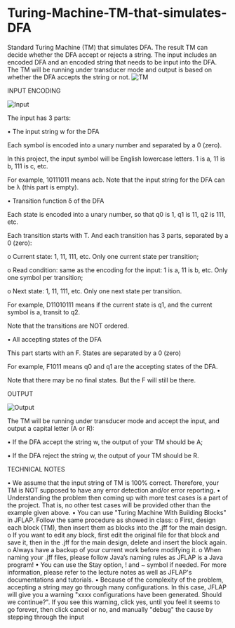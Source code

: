 # Turing-Machine-TM-that-simulates-DFA

Standard Turing Machine (TM) that simulates DFA. The result TM can decide whether the DFA accept or rejects a string.
The input includes an encoded DFA and an encoded string that needs to be input into the DFA. The TM will be running under transducer mode and output is based on whether the DFA accepts the string or not.
![TM]()

INPUT ENCODING

![Input]()

The input has 3 parts:

• The input string w for the DFA

Each symbol is encoded into a unary number and separated by a 0 (zero).

In this project, the input symbol will be English lowercase letters. 1 is a, 11 is b, 111 is c, etc.

For example, 10111011 means acb. Note that the input string for the DFA can be λ (this part is empty).

• Transition function δ of the DFA

Each state is encoded into a unary number, so that q0 is 1, q1 is 11, q2 is 111, etc.

Each transition starts with T. And each transition has 3 parts, separated by a 0 (zero):

o Current state: 1, 11, 111, etc. Only one current state per transition;

o Read condition: same as the encoding for the input: 1 is a, 11 is b, etc. Only one symbol per transition;

o Next state: 1, 11, 111, etc. Only one next state per transition.

For example, D11010111 means if the current state is q1, and the current symbol is a, transit to q2.

Note that the transitions are NOT ordered.

• All accepting states of the DFA

This part starts with an F. States are separated by a 0 (zero)

For example, F1011 means q0 and q1 are the accepting states of the DFA.

Note that there may be no final states. But the F will still be there.

OUTPUT

![Output]()

The TM will be running under transducer mode and accept the input, and output a capital letter (A or R):

• If the DFA accept the string w, the output of your TM should be A;

• If the DFA reject the string w, the output of your TM should be R.

TECHNICAL NOTES

• We assume that the input string of TM is 100% correct. Therefore, your TM is NOT supposed to have any
error detection and/or error reporting.
• Understanding the problem then coming up with more test cases is a part of the project. That is, no other test
cases will be provided other than the example given above.
• You can use "Turing Machine With Building Blocks" in JFLAP. Follow the same procedure as showed in class:
o First, design each block (TM), then insert them as blocks into the .jff for the main design.
o If you want to edit any block, first edit the original file for that block and save it, then in the .jff for the
main design, delete and insert the block again.
o Always have a backup of your current work before modifying it.
o When naming your .jff files, please follow Java’s naming rules as JFLAP is a Java program!
• You can use the Stay option, ! and ~ symbol if needed. For more information, please refer to the lecture notes
as well as JFLAP's documentations and tutorials.
• Because of the complexity of the problem, accepting a string may go through many configurations. In this case,
JFLAP will give you a warning "xxxx configurations have been generated. Should we continue?". If you see this
warning, click yes, until you feel it seems to go forever, then click cancel or no, and manually "debug" the cause
by stepping through the input
